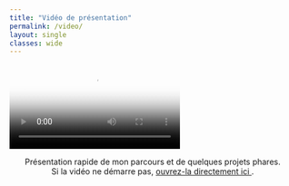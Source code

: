 ```yaml
---
title: "Vidéo de présentation"
permalink: /video/
layout: single
classes: wide
---
```


<div class="video-embed center">
  <video class="video-portrait"
         controls
         preload="metadata"
         playsinline
         poster="{{ '/asset/videos/photo_affichage.jpeg' | relative_url }}">
    <source src="{{ '/asset/videos/video_presentation.mp4' | relative_url }}" type="video/mp4">
    Votre navigateur ne supporte pas la vidéo HTML5.
  </video>
</div>

<p class="hero-caption" style="text-align:center;">
  Présentation rapide de mon parcours et de quelques projets phares.
  <br>
  Si la vidéo ne démarre pas, 
  <a href="{{ '/asset/videos/video_presentation.mp4' | relative_url }}" target="_blank" rel="noopener">
    ouvrez-la directement ici
  </a>.
</p>
 
 
